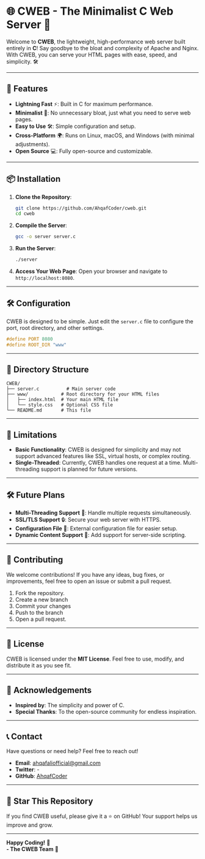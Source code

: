 # 🌐 CWEB - The Minimalist C Web Server 🚀

Welcome to **CWEB**, the lightweight, high-performance web server built entirely in **C**! Say goodbye to the bloat and complexity of Apache and Nginx. With CWEB, you can serve your HTML pages with ease, speed, and simplicity. 🛠️

---

## 🚀 **Features**

- **Lightning Fast** ⚡: Built in C for maximum performance.
- **Minimalist** 🎯: No unnecessary bloat, just what you need to serve web pages.
- **Easy to Use** 🛠️: Simple configuration and setup.
- **Cross-Platform** 🌍: Runs on Linux, macOS, and Windows (with minimal adjustments).
- **Open Source** 💻: Fully open-source and customizable.

---

## 📦 **Installation**

1. **Clone the Repository**:
   ```bash
   git clone https://github.com/AhqafCoder/cweb.git
   cd cweb
   ```

2. **Compile the Server**:
   ```bash
   gcc -o server server.c
   ```

3. **Run the Server**:
   ```bash
   ./server
   ```

4. **Access Your Web Page**:
   Open your browser and navigate to `http://localhost:8080`.

---

## 🛠️ **Configuration**

CWEB is designed to be simple. Just edit the `server.c` file to configure the port, root directory, and other settings.

```c
#define PORT 8080
#define ROOT_DIR "www"
```

---

## 📂 **Directory Structure**

```
CWEB/
├── server.c          # Main server code
├── www/            # Root directory for your HTML files
│   ├── index.html  # Your main HTML file
│   └── style.css   # Optional CSS file
└── README.md       # This file
```

---

## 🚨 **Limitations**

- **Basic Functionality**: CWEB is designed for simplicity and may not support advanced features like SSL, virtual hosts, or complex routing.
- **Single-Threaded**: Currently, CWEB handles one request at a time. Multi-threading support is planned for future versions.

---

## 🛠️ **Future Plans**

- **Multi-Threading Support** 🧵: Handle multiple requests simultaneously.
- **SSL/TLS Support** 🔒: Secure your web server with HTTPS.
- **Configuration File** 📄: External configuration file for easier setup.
- **Dynamic Content Support** 🎨: Add support for server-side scripting.

---

## 🤝 **Contributing**

We welcome contributions! If you have any ideas, bug fixes, or improvements, feel free to open an issue or submit a pull request.

1. Fork the repository.
2. Create a new branch 
3. Commit your changes 
4. Push to the branch
5. Open a pull request.

---

## 📜 **License**

CWEB is licensed under the **MIT License**. Feel free to use, modify, and distribute it as you see fit.

---

## 🙏 **Acknowledgements**

- **Inspired by**: The simplicity and power of C.
- **Special Thanks**: To the open-source community for endless inspiration.

---

## 📞 **Contact**

Have questions or need help? Feel free to reach out!

- **Email**: ahqafaliofficial@gmail.com
- **Twitter**: -
- **GitHub**: [AhqafCoder](https://github.com/AhqafCoder)

---

## 🌟 **Star This Repository**

If you find CWEB useful, please give it a ⭐️ on GitHub! Your support helps us improve and grow.

---

**Happy Coding!** 🎉  
**- The CWEB Team** 🚀